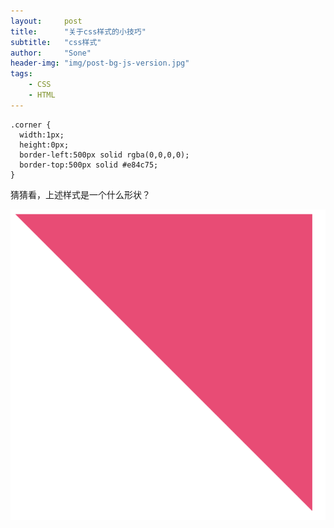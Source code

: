 ```yaml
---
layout:     post
title:      "关于css样式的小技巧"
subtitle:   "css样式"
author:     "Sone"
header-img: "img/post-bg-js-version.jpg"
tags:
    - CSS
    - HTML
---
```


```
.corner {
  width:1px;
  height:0px;
  border-left:500px solid rgba(0,0,0,0);
  border-top:500px solid #e84c75;
}
```

猜猜看，上述样式是一个什么形状？







![yes,是一个三角形](img/css1.png)